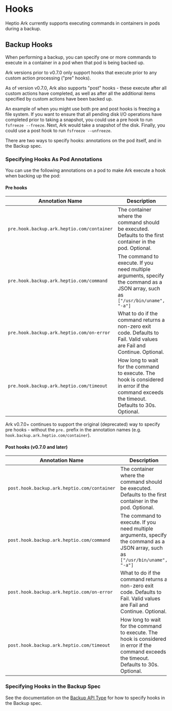 # Hooks

Heptio Ark currently supports executing commands in containers in pods during a backup.

## Backup Hooks

When performing a backup, you can specify one or more commands to execute in a container in a pod
when that pod is being backed up.

Ark versions prior to v0.7.0 only support hooks that execute prior to any custom action processing
("pre" hooks).

As of version v0.7.0, Ark also supports "post" hooks - these execute after all custom actions have
completed, as well as after all the additional items specified by custom actions have been backed
up.

An example of when you might use both pre and post hooks is freezing a file system. If you want to
ensure that all pending disk I/O operations have completed prior to taking a snapshot, you could use
a pre hook to run `fsfreeze --freeze`. Next, Ark would take a snapshot of the disk. Finally, you
could use a post hook to run `fsfreeze --unfreeze`.

There are two ways to specify hooks: annotations on the pod itself, and in the Backup spec.

### Specifying Hooks As Pod Annotations

You can use the following annotations on a pod to make Ark execute a hook when backing up the pod:

#### Pre hooks

| Annotation Name | Description |
| --- | --- |
| `pre.hook.backup.ark.heptio.com/container` | The container where the command should be executed.  Defaults to the first container in the pod. Optional. |
| `pre.hook.backup.ark.heptio.com/command` | The command to execute. If you need multiple arguments, specify the command as a JSON array, such as `["/usr/bin/uname", "-a"]` |
| `pre.hook.backup.ark.heptio.com/on-error` | What to do if the command returns a non-zero exit code.  Defaults to Fail. Valid values are Fail and Continue. Optional. |
| `pre.hook.backup.ark.heptio.com/timeout` | How long to wait for the command to execute. The hook is considered in error if the command exceeds the timeout. Defaults to 30s. Optional. |

Ark v0.7.0+ continues to support the original (deprecated) way to specify pre hooks - without the
`pre.` prefix in the annotation names (e.g. `hook.backup.ark.heptio.com/container`).

#### Post hooks (v0.7.0 and later)

| Annotation Name | Description |
| --- | --- |
| `post.hook.backup.ark.heptio.com/container` | The container where the command should be executed.  Defaults to the first container in the pod. Optional. |
| `post.hook.backup.ark.heptio.com/command` | The command to execute. If you need multiple arguments, specify the command as a JSON array, such as `["/usr/bin/uname", "-a"]` |
| `post.hook.backup.ark.heptio.com/on-error` | What to do if the command returns a non-zero exit code.  Defaults to Fail. Valid values are Fail and Continue. Optional. |
| `post.hook.backup.ark.heptio.com/timeout` | How long to wait for the command to execute. The hook is considered in error if the command exceeds the timeout. Defaults to 30s. Optional. |

### Specifying Hooks in the Backup Spec

See the documentation on the [Backup API Type][1] for how to specify hooks in the Backup
spec.

[1]: api-types/backup.md
